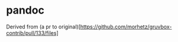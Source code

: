 # pandoc

Derived from (a pr to original)[https://github.com/morhetz/gruvbox-contrib/pull/133/files]
